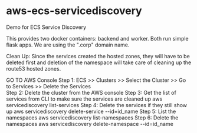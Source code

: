 # aws-ecs-servicediscovery
Demo for ECS Service Discovery

This provides two docker containers: backend and worker. Both run simple flask apps. We are using the ".corp" domain name.

Clean Up: Since the services created the hosted zones, they will have to be deleted first and deletion of the namespace will take care of cleaning up the route53 hosted zones.

GO TO AWS Console
Step 1: ECS >> Clusters >> Select the Cluster >> Go to Services >> Delete the Services                                           
Step 2: Delete the cluster from the AWS console
Step 3: Get the list of services from CLI to make sure the services are cleaned up
        aws servicediscovery list-services
Step 4: Delete the services if they still show up
        aws servicediscovery delete-service --id=id_name
Step 5: List the namespaces
        aws servicediscovery list-namespaces
Step 6: Delete the namespaces
        aws servicediscovery delete-namespace --id=id_name  

